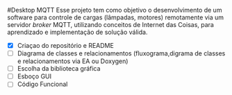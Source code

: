 #Desktop MQTT
Esse projeto tem como objetivo o desenvolvimento de um software para controle de cargas (lâmpadas, motores) remotamente via um servidor *broker* MQTT, utilizando conceitos de Internet das Coisas, para aprendizado e implementação de solução válida.

- [x] Criaçao do repositório e README
- [ ] Diagrama de classes e relacionamentos (fluxograma,digrama de classes e relacionamentos via EA ou Doxygen)
- [ ] Escolha da biblioteca gráfica
- [ ] Esboço GUI
- [ ] Código Funcional